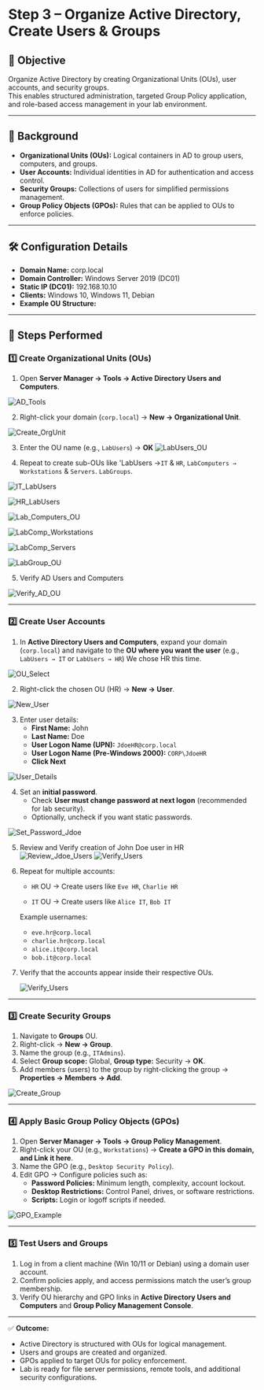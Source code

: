 # Step 3 – Organize Active Directory, Create Users & Groups

## 📌 Objective
Organize Active Directory by creating Organizational Units (OUs), user accounts, and security groups.  
This enables structured administration, targeted Group Policy application, and role-based access management in your lab environment.

---

## 🔹 Background
- **Organizational Units (OUs):** Logical containers in AD to group users, computers, and groups.  
- **User Accounts:** Individual identities in AD for authentication and access control.  
- **Security Groups:** Collections of users for simplified permissions management.  
- **Group Policy Objects (GPOs):** Rules that can be applied to OUs to enforce policies.

---

## 🛠️ Configuration Details
- **Domain Name:** corp.local  
- **Domain Controller:** Windows Server 2019 (DC01)  
- **Static IP (DC01):** 192.168.10.10  
- **Clients:** Windows 10, Windows 11, Debian  
- **Example OU Structure:**  

---

## 🔹 Steps Performed

### 1️⃣ Create Organizational Units (OUs)
1. Open **Server Manager → Tools → Active Directory Users and Computers**.

![AD_Tools](images/1_AD_Users_Computers.png)

2. Right-click your domain (`corp.local`) → **New → Organizational Unit**.

![Create_OrgUnit](images/2_Org_Unit.png)


3. Enter the OU name (e.g., `LabUsers`) → **OK**
![LabUsers_OU](images/3_LabUsers.png)

4. Repeat to create sub-OUs like 'LabUsers →`IT` & `HR`, `LabComputers → Workstations` & `Servers`. `LabGroups`.

![IT_LabUsers](images/4_IT_LabUsers.png)

![HR_LabUsers](images/5_HR_LabUsers.png)
 
![Lab_Computers_OU](images/6_Lab_Computers_.png)

![LabComp_Workstations](images/7_LabComp_Workstations.png)

![LabComp_Servers](images/8_LabComp_Servers.png)

![LabGroup_OU](images/9_LabGroups.png)


5. Verify AD Users and Computers

![Verify_AD_OU](images/10_Verify_OU.png)


---

### 2️⃣ Create User Accounts

1. In **Active Directory Users and Computers**, expand your domain (`corp.local`) and navigate to the **OU where you want the user** (e.g., `LabUsers → IT` or `LabUsers → HR`) We chose HR this time.

![OU_Select](images/11_Select_OU.png)
   
2. Right-click the chosen OU (HR) → **New → User**.  
   
![New_User](images/12_New_User.png)

   
3. Enter user details:  
   - **First Name:** John  
   - **Last Name:** Doe  
   - **User Logon Name (UPN):** `JdoeHR@corp.local`
   - **User Logon Name (Pre-Windows 2000):** `CORP\JdoeHR`
   - **Click Next** 

![User_Details](images/13_Jdoe.png)

 
4. Set an **initial password**.  
   - Check **User must change password at next logon** (recommended for lab security).  
   - Optionally, uncheck if you want static passwords.

![Set_Password_Jdoe](images/14_Set_Password_Jdoe.png)

5. Review and Verify creation of John Doe user in HR
![Review_Jdoe_Users](images/15_Review_Jdoe_User.png)
![Verify_Users](images/16_Verify_Jdoe_HR.png)

6. Repeat for multiple accounts:

   - `HR` OU → Create users like `Eve HR`, `Charlie HR`
   
   - `IT` OU → Create users like `Alice IT`, `Bob IT`  

    Example usernames:
   
   - `eve.hr@corp.local`  
   - `charlie.hr@corp.local`
   - `alice.it@corp.local`  
   - `bob.it@corp.local`  
  
    
8. Verify that the accounts appear inside their respective OUs.  

   ![Verify_Users](images/15_Verify_Users.png)

---

### 3️⃣ Create Security Groups
1. Navigate to **Groups** OU.  
2. Right-click → **New → Group**.  
3. Name the group (e.g., `ITAdmins`).  
4. Select **Group scope:** Global, **Group type:** Security → **OK**.  
5. Add members (users) to the group by right-clicking the group → **Properties → Members → Add**.

![Create_Group](images/3_Create_Group.png)

---

### 4️⃣ Apply Basic Group Policy Objects (GPOs)
1. Open **Server Manager → Tools → Group Policy Management**.  
2. Right-click your OU (e.g., `Workstations`) → **Create a GPO in this domain, and Link it here**.  
3. Name the GPO (e.g., `Desktop Security Policy`).  
4. Edit GPO → Configure policies such as:
   - **Password Policies:** Minimum length, complexity, account lockout.  
   - **Desktop Restrictions:** Control Panel, drives, or software restrictions.  
   - **Scripts:** Login or logoff scripts if needed.  

![GPO_Example](images/4_GPO_Example.png)

---

### 5️⃣ Test Users and Groups
1. Log in from a client machine (Win 10/11 or Debian) using a domain user account.  
2. Confirm policies apply, and access permissions match the user’s group membership.  
3. Verify OU hierarchy and GPO links in **Active Directory Users and Computers** and **Group Policy Management Console**.

---

✅ **Outcome:**  
- Active Directory is structured with OUs for logical management.  
- Users and groups are created and organized.  
- GPOs applied to target OUs for policy enforcement.  
- Lab is ready for file server permissions, remote tools, and additional security configurations.
